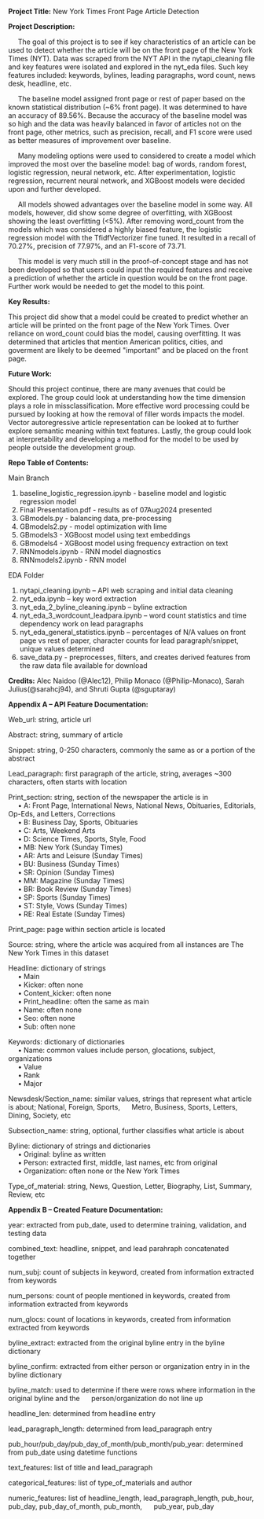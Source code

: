 **Project Title:** New York Times Front Page Article Detection

**Project Description:**
	
&nbsp;&nbsp;&nbsp;&nbsp;&nbsp;The goal of this project is to see if key characteristics of an article can be used to detect whether the article will be on the front page of the New York Times (NYT). Data was scraped from the NYT API in the nytapi_cleaning file and key features were isolated and explored in the nyt_eda files. Such key features included: keywords, bylines, leading paragraphs, word count, news desk, headline, etc. 

&nbsp;&nbsp;&nbsp;&nbsp;&nbsp;The baseline model assigned front page or rest of paper based on the known statistical distribution (~6% front page). It was determined to have an accuracy of 89.56%. Because the accuracy of the baseline model was so high and the data was heavily balanced in favor of articles not on the front page, other metrics, such as precision, recall, and F1 score were used as better measures of improvement over baseline. 

&nbsp;&nbsp;&nbsp;&nbsp;&nbsp;Many modeling options were used to considered to create a model which improved the most over the baseline model: bag of words, random forest, logistic regression, neural network, etc. After experimentation, logistic regression, recurrent neural network, and XGBoost models were decided upon and further developed. 

&nbsp;&nbsp;&nbsp;&nbsp;&nbsp;All models showed advantages over the baseline model in some way. All models, however, did show some degree of overfitting, with XGBoost showing the least overfitting (<5%). After removing word_count from the models which was considered a highly biased feature, the logistic regression model with the TfidfVectorizer fine tuned. It resulted in a recall of 70.27%, precision of 77.97%, and an F1-score of 73.71.

&nbsp;&nbsp;&nbsp;&nbsp;&nbsp;This model is very much still in the proof-of-concept stage and has not been developed so that users could input the required features and receive a prediction of whether the article in question would be on the front page. Further work would be needed to get the model to this point.

**Key Results:**

This project did show that a model could be created to predict whether an article will be printed on the front page of the New York Times. Over reliance on word_count could bias the model, causing overfitting. It was determined that articles that mention American politics, cities, and goverment are likely to be deemed "important" and be placed on the front page. 

**Future Work:**

Should this project continue, there are many avenues that could be explored. The group could look at understanding how the time dimension plays a role in missclassification. More effective word processing could be pursued by looking at how the removal of filler words impacts the model. Vector autoregressive article representation can be looked at to further explore semantic meaning within text features. Lastly, the group could look at interpretability and developing a method for the model to be used by people outside the development group. 

**Repo Table of Contents:**

Main Branch
1)	baseline_logistic_regression.ipynb - baseline model and logistic regression model
2)	Final Presentation.pdf - results as of 07Aug2024 presented
3)	GBmodels.py - balancing data, pre-processing
4)	GBmodels2.py - model optimization with lime
5)	GBmodels3 - XGBoost model using text embeddings
6)	GBmodels4 - XGBoost model using frequency extraction on text
7)	RNNmodels.ipynb - RNN model diagnostics
8)	RNNmodels2.ipynb - RNN model

EDA Folder
1)	nytapi_cleaning.ipynb – API web scraping and initial data cleaning
2)	nyt_eda.ipynb – key word extraction
3)	nyt_eda_2_byline_cleaning.ipynb – byline extraction
4)	nyt_eda_3_wordcount_leadpara.ipynb – word count statistics and time dependency work on lead paragraphs
5)	nyt_eda_general_statistics.ipynb – percentages of N/A values on front page vs rest of paper, character counts for lead paragraph/snippet, unique values determined
6)	save_data.py - preprocesses, filters, and creates derived features from the raw data file available for download


**Credits:**
Alec Naidoo (@Alec12), Philip Monaco (@Philip-Monaco), Sarah Julius(@sarahcj94), and Shruti Gupta (@sguptaray) 

**Appendix A – API Feature Documentation:**

Web_url: string, article url

Abstract: string, summary of article

Snippet: string, 0-250 characters, commonly the same as or a portion of the abstract

Lead_paragraph: first paragraph of the article, string, averages ~300 characters, often starts with location

Print_section: string, section of the newspaper the article is in\
&nbsp;&nbsp;&nbsp;&nbsp;&nbsp;•	A: Front Page, International News, National News, Obituaries, Editorials, Op-Eds, and Letters, Corrections\
&nbsp;&nbsp;&nbsp;&nbsp;&nbsp;•	B: Business Day, Sports, Obituaries\
&nbsp;&nbsp;&nbsp;&nbsp;&nbsp;•	C: Arts, Weekend Arts\
&nbsp;&nbsp;&nbsp;&nbsp;&nbsp;•	D: Science Times, Sports, Style, Food\
&nbsp;&nbsp;&nbsp;&nbsp;&nbsp;• MB: New York (Sunday Times)\
&nbsp;&nbsp;&nbsp;&nbsp;&nbsp;•	AR: Arts and Leisure (Sunday Times)\
&nbsp;&nbsp;&nbsp;&nbsp;&nbsp;•	BU: Business (Sunday Times)\
&nbsp;&nbsp;&nbsp;&nbsp;&nbsp;•	SR: Opinion (Sunday Times)\
&nbsp;&nbsp;&nbsp;&nbsp;&nbsp;•	MM: Magazine (Sunday Times)\
&nbsp;&nbsp;&nbsp;&nbsp;&nbsp;•	BR: Book Review (Sunday Times)\
&nbsp;&nbsp;&nbsp;&nbsp;&nbsp;•	SP: Sports (Sunday Times)\
&nbsp;&nbsp;&nbsp;&nbsp;&nbsp;•	ST: Style, Vows (Sunday Times)\
&nbsp;&nbsp;&nbsp;&nbsp;&nbsp;•	RE: Real Estate (Sunday Times)

Print_page: page within section article is located

Source: string, where the article was acquired from all instances are The New York Times in this dataset

Headline: dictionary of strings\
&nbsp;&nbsp;&nbsp;&nbsp;&nbsp;•	Main\
&nbsp;&nbsp;&nbsp;&nbsp;&nbsp;•	Kicker: often none\
&nbsp;&nbsp;&nbsp;&nbsp;&nbsp;•	Content_kicker: often none\
&nbsp;&nbsp;&nbsp;&nbsp;&nbsp;•	Print_headline: often the same as main\
&nbsp;&nbsp;&nbsp;&nbsp;&nbsp;•	Name: often none\
&nbsp;&nbsp;&nbsp;&nbsp;&nbsp;•	Seo: often none\
&nbsp;&nbsp;&nbsp;&nbsp;&nbsp;•	Sub: often none

Keywords: dictionary of dictionaries\
&nbsp;&nbsp;&nbsp;&nbsp;&nbsp;•	Name: common values include person, glocations, subject, organizations\
&nbsp;&nbsp;&nbsp;&nbsp;&nbsp;•	Value\
&nbsp;&nbsp;&nbsp;&nbsp;&nbsp;•	Rank\
&nbsp;&nbsp;&nbsp;&nbsp;&nbsp;•	Major

Newsdesk/Section_name: similar values, strings that represent what article is about; National, Foreign, Sports, &nbsp;&nbsp;&nbsp;&nbsp;&nbsp;Metro, Business, Sports, Letters, Dining, Society, etc

Subsection_name: string, optional, further classifies what article is about

Byline: dictionary of strings and dictionaries\
&nbsp;&nbsp;&nbsp;&nbsp;&nbsp;•	Original: byline as written\
&nbsp;&nbsp;&nbsp;&nbsp;&nbsp;•	Person: extracted first, middle, last names, etc from original\
&nbsp;&nbsp;&nbsp;&nbsp;&nbsp;•	Organization: often none or the New York Times

Type_of_material: string, News, Question, Letter, Biography, List, Summary, Review, etc

**Appendix B – Created Feature Documentation:**

year: extracted from pub_date, used to determine training, validation, and testing data

combined_text: headline, snippet, and lead parahraph concatenated together

num_subj: count of subjects in keyword, created from information extracted from keywords

num_persons: count of people mentioned in keywords, created from information extracted from keywords

num_glocs: count of locations in keywords, created from information extracted from keywords

byline_extract: extracted from the original byline entry in the byline dictionary

byline_confirm: extracted from either person or organization entry in  in the byline dictionary

byline_match: used to determine if there were rows where information in the original byline and the &nbsp;&nbsp;&nbsp;&nbsp;&nbsp;person/organization do not line up

headline_len: determined from headline entry

lead_paragraph_length: determined from lead_paragraph entry

pub_hour/pub_day/pub_day_of_month/pub_month/pub_year: determined from pub_date using datetime functions

text_features: list of title and lead_paragraph

categorical_features: list of type_of_materials and author

numeric_features: list of headline_length, lead_paragraph_length, pub_hour, pub_day, pub_day_of_month, pub_month, &nbsp;&nbsp;&nbsp;&nbsp;&nbsp;pub_year, pub_day
